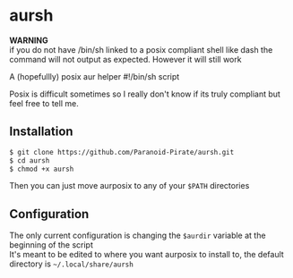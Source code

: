 # aursh

**WARNING**  
if you do not have /bin/sh linked to a posix compliant shell like dash the command will not output as expected. However it will still work

A (hopefullly) posix aur helper #!/bin/sh script 

Posix is difficult sometimes so I really don't know if its truly compliant but feel free to tell me.

## Installation

```BASH
$ git clone https://github.com/Paranoid-Pirate/aursh.git
$ cd aursh
$ chmod +x aursh
```

Then you can just move aurposix to any of your `$PATH` directories

## Configuration

The only current configuration is changing the `$aurdir` variable at the beginning of the script  
It's meant to be edited to where you want aurposix to install to, the default directory is `~/.local/share/aursh`

